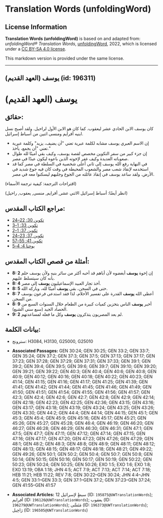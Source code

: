 # Translation Words (unfoldingWord)

## License Information

**Translation Words (unfoldingWord)** is based on and adapted from: _unfoldingWord® Translation Words_, [unfoldingWord](https://unfoldingword.org/utw), 2022, which is licensed under a [CC BY-SA 4.0 license](https://creativecommons.org/licenses/by-sa/4.0/legalcode.en).

This markdown version is provided under the same license.



--------------------------------

## يوسف (العهد القديم) (id: 196311)

يوسف (العهد القديم)
===================

حقائق:
------

كان يوسف الابن الحادي عشر ليعقوب. كما كان هو الابن الأول لراحيل. ولقد أصبح نسل ابنيه أفرايم ومنسى اثنين من أسباط إسرائيل.

* إن الاسم العبري يوسف مشابه لكلمة عبرية تعني "أن يضيف، يزيد" وكلمة عبرية تعني "أن يجمع، يأخذ."
* إن جزء كبير من سفر التكوين مخصص لقصة يوسف، وكيف بقي أمينًا لله طوال صعوباته العديدة وكيف غفر لإخوته الذين باعوه ليكون عبدًا في مصر.
* في النهاية رفع الله يوسف إلى ثاني أعلى شخصية في السلطة في مصر كما قد استخدمه لإنقاذ شعب مصر والشعوب المحيطة في وقت كان فيه جوع شديد في الأرض. ولقد ساعد يوسف في إنقاذ عائلته من الجوع وجلبهم ليسكنوا معه في مصر.

(اقتراحات الترجمة: كيفية ترجمة الأسماء)

(انظر أيضًا: أسباط إسرائيل الاثني عشر, أفرايم, منسى, يعقوب, راحيل)

مراجع الكتاب المقدس:
--------------------

* [تكوين 30: 22–24](https://ref.ly/Gen30:22-Gen30:24)
* [تكوين 33: 1–3](https://ref.ly/Gen33:1-Gen33:3)
* [تكوين 37: 1–2](https://ref.ly/Gen37:1-Gen37:2)
* [تكوين 37: 23–24](https://ref.ly/Gen37:23-Gen37:24)
* [تكوين 41: 55–57](https://ref.ly/Gen41:55-Gen41:57)
* [يوحنا 4: 4–5](https://ref.ly/John4:4-John4:5)

أمثلة من قصص الكتاب المقدس:
---------------------------

* **8: 2** إن إخوة **يوسف** أبغضوه لأن أباهم قد أحبه أكثر من سائر بنيه ولأن يوسف حلم بأنه كان سيتسلط عليهم.
* **8: 4** أخذ تجار العبيد الإسماعيليون **يوسف** إلى مصر.
* **8: 5** حتى في السجن، بقي **يوسف** أمينًا لله، وباركه الله.
* **8: 7** أعطى الله **يوسف** القدرة على تفسير الأحلام، لذا فقد استدعى فرعون يوسف من السجن.
* **8: 9** أخبر **يوسف** الناس بتخزين كميات كبيرة من الطعام خلال السنوات السبع من الحصاد الجيد (سبع سني الشبع).
* **9: 2** لم يعد المصريون يتذكرون **يوسف** وكل ما فعله لمساعدتهم.

بيانات الكلمة:
--------------

* سترونج: H3084, H3130, G25000, G25010

* **Associated Passages:** GEN 30:24; GEN 30:25; GEN 33:2; GEN 33:7; GEN 35:24; GEN 37:2; GEN 37:3; GEN 37:5; GEN 37:13; GEN 37:17; GEN 37:23; GEN 37:28; GEN 37:29; GEN 37:31; GEN 37:33; GEN 39:1; GEN 39:2; GEN 39:4; GEN 39:5; GEN 39:6; GEN 39:7; GEN 39:10; GEN 39:20; GEN 39:21; GEN 39:22; GEN 40:3; GEN 40:4; GEN 40:6; GEN 40:8; GEN 40:9; GEN 40:12; GEN 40:16; GEN 40:18; GEN 40:22; GEN 40:23; GEN 41:14; GEN 41:15; GEN 41:16; GEN 41:17; GEN 41:25; GEN 41:39; GEN 41:41; GEN 41:42; GEN 41:44; GEN 41:45; GEN 41:46; GEN 41:49; GEN 41:50; GEN 41:51; GEN 41:54; GEN 41:55; GEN 41:56; GEN 41:57; GEN 42:3; GEN 42:4; GEN 42:6; GEN 42:7; GEN 42:8; GEN 42:9; GEN 42:14; GEN 42:18; GEN 42:23; GEN 42:25; GEN 42:36; GEN 43:15; GEN 43:16; GEN 43:17; GEN 43:18; GEN 43:19; GEN 43:24; GEN 43:25; GEN 43:26; GEN 43:30; GEN 44:2; GEN 44:4; GEN 44:14; GEN 44:15; GEN 45:1; GEN 45:3; GEN 45:4; GEN 45:9; GEN 45:16; GEN 45:17; GEN 45:21; GEN 45:26; GEN 45:27; GEN 45:28; GEN 46:4; GEN 46:19; GEN 46:20; GEN 46:27; GEN 46:28; GEN 46:29; GEN 46:30; GEN 46:31; GEN 47:1; GEN 47:5; GEN 47:7; GEN 47:11; GEN 47:12; GEN 47:14; GEN 47:15; GEN 47:16; GEN 47:17; GEN 47:20; GEN 47:23; GEN 47:26; GEN 47:29; GEN 48:1; GEN 48:2; GEN 48:3; GEN 48:8; GEN 48:9; GEN 48:11; GEN 48:12; GEN 48:13; GEN 48:15; GEN 48:17; GEN 48:18; GEN 48:21; GEN 49:22; GEN 49:26; GEN 50:1; GEN 50:2; GEN 50:4; GEN 50:7; GEN 50:8; GEN 50:14; GEN 50:15; GEN 50:16; GEN 50:17; GEN 50:19; GEN 50:22; GEN 50:23; GEN 50:24; GEN 50:25; GEN 50:26; EXO 1:5; EXO 1:6; EXO 1:8; EXO 13:19; OBA 1:18; JHN 4:5; ACT 7:9; ACT 7:13; ACT 7:14; ACT 7:18; HEB 11:21; HEB 11:22; REV 7:8; GEN 30:22–GEN 30:24; JHN 4:4–JHN 4:5; GEN 33:1–GEN 33:3; GEN 37:1–GEN 37:2; GEN 37:23–GEN 37:24; GEN 41:55–GEN 41:57
* **Associated Articles:** 12 سبطٍ لإسرائيل  (ID: `195875@UWTranslationWords`); أفرايم (ID: `196126@UWTranslationWords`); يعقوب (ID: `196279@UWTranslationWords`); مَنَسَّى (ID: `196373@UWTranslationWords`); رَاحِيل (ID: `196505@UWTranslationWords`)


